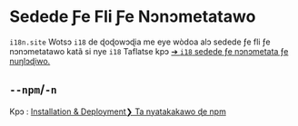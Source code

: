 # Sedede Ƒe Fli Ƒe Nɔnɔmetatawo

`i18n.site` Wotsɔ `i18` de ɖoɖowɔɖia me eye wòdoa alɔ sedede ƒe fli ƒe nɔnɔmetatawo katã si nye `i18` Taflatse kpɔ [➔ `i18` sedede ƒe nɔnɔmetata ƒe nuŋlɔɖiwo.](/i18/cli)

## `--npm`/`-n`

Kpɔ : [Installation & Deployment❯ Ta nyatakakawo ɖe npm](/i18n.site/use#npm)